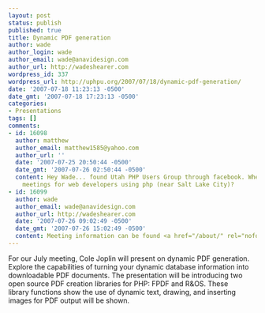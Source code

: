 ```yaml
---
layout: post
status: publish
published: true
title: Dynamic PDF generation
author: wade
author_login: wade
author_email: wade@anavidesign.com
author_url: http://wadeshearer.com
wordpress_id: 337
wordpress_url: http://uphpu.org/2007/07/18/dynamic-pdf-generation/
date: '2007-07-18 11:23:13 -0500'
date_gmt: '2007-07-18 17:23:13 -0500'
categories:
- Presentations
tags: []
comments:
- id: 16098
  author: matthew
  author_email: matthew1585@yahoo.com
  author_url: ''
  date: '2007-07-25 20:50:44 -0500'
  date_gmt: '2007-07-26 02:50:44 -0500'
  content: Hey Wade... found Utah PHP Users Group through facebook. Where can I find
    meetings for web developers using php (near Salt Lake City)?
- id: 16099
  author: wade
  author_email: wade@anavidesign.com
  author_url: http://wadeshearer.com
  date: '2007-07-26 09:02:49 -0500'
  date_gmt: '2007-07-26 15:02:49 -0500'
  content: Meeting information can be found <a href="/about/" rel="nofollow">here</a>.
---
```

<p>For our July meeting, Cole Joplin will present on dynamic PDF generation. Explore the capabilities of turning your dynamic database information into downloadable PDF documents. The presentation will be introducing two open source PDF creation libraries for PHP: FPDF and R&OS. These<br />
library functions show the use of dynamic text, drawing, and inserting images for PDF output will be shown.</p>
